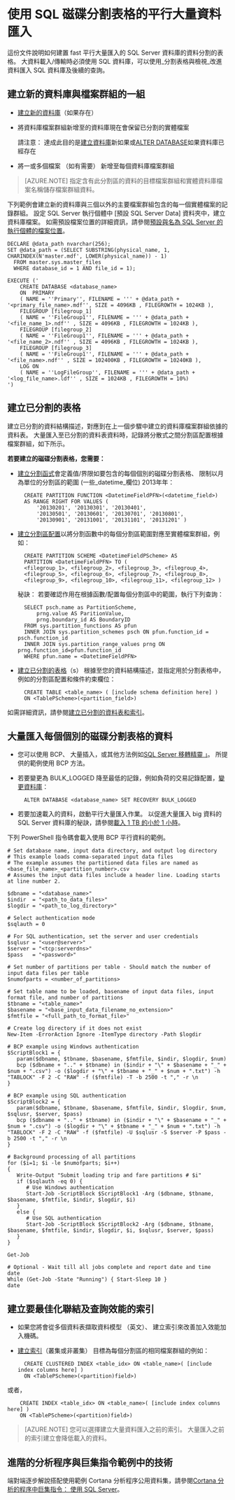 <properties 
    pageTitle="平行大量資料匯入使用 SQL 磁碟分割表格 |Microsoft Azure" 
    description="使用 SQL 磁碟分割表格的平行大量資料匯入" 
    services="machine-learning" 
    documentationCenter="" 
    authors="bradsev"
    manager="jhubbard" 
    editor="cgronlun" />

<tags 
    ms.service="machine-learning" 
    ms.workload="data-services" 
    ms.tgt_pltfrm="na" 
    ms.devlang="na" 
    ms.topic="article" 
    ms.date="09/19/2016" 
    ms.author="bradsev" /> 

# <a name="parallel-bulk-data-import-using-sql-partition-tables"></a>使用 SQL 磁碟分割表格的平行大量資料匯入

這份文件說明如何建置 fast 平行大量匯入的 SQL Server 資料庫的資料分割的表格。 大資料載入/傳輸時必須使用 SQL 資料庫，可以使用_分割表格與檢視_改進資料匯入 SQL 資料庫及後續的查詢。 


## <a name="create-a-new-database-and-a-set-of-filegroups"></a>建立新的資料庫與檔案群組的一組

- [建立新的資料庫](https://technet.microsoft.com/library/ms176061.aspx)（如果存在）
- 將資料庫檔案群組新增至的資料庫現在會保留已分割的實體檔案

  請注意： 達成此目的是[建立資料庫](https://technet.microsoft.com/library/ms176061.aspx)新如果或[ALTER DATABASE](https://msdn.microsoft.com/library/bb522682.aspx)如果資料庫已經存在

- 將一或多個檔案 （如有需要） 新增至每個資料庫檔案群組

 > [AZURE.NOTE] 指定含有此分割區的資料的目標檔案群組和實體資料庫檔案名稱儲存檔案群組資料。
 
下列範例會建立新的資料庫與三個以外的主要檔案群組包含的每一個實體檔案的記錄群組。 設定 SQL Server 執行個體中 [預設 SQL Server Data] 資料夾中，建立資料庫檔案。 如需預設檔案位置的詳細資訊，請參閱[預設與名為 SQL Server 的執行個體的檔案位置](https://msdn.microsoft.com/library/ms143547.aspx)。

    DECLARE @data_path nvarchar(256);
    SET @data_path = (SELECT SUBSTRING(physical_name, 1, CHARINDEX(N'master.mdf', LOWER(physical_name)) - 1)
      FROM master.sys.master_files
      WHERE database_id = 1 AND file_id = 1);
    
    EXECUTE ('
        CREATE DATABASE <database_name>
        ON  PRIMARY 
        ( NAME = ''Primary'', FILENAME = ''' + @data_path + '<primary_file_name>.mdf'', SIZE = 4096KB , FILEGROWTH = 1024KB ), 
        FILEGROUP [filegroup_1] 
        ( NAME = ''FileGroup1'', FILENAME = ''' + @data_path + '<file_name_1>.ndf'' , SIZE = 4096KB , FILEGROWTH = 1024KB ), 
        FILEGROUP [filegroup_2] 
        ( NAME = ''FileGroup1'', FILENAME = ''' + @data_path + '<file_name_2>.ndf'' , SIZE = 4096KB , FILEGROWTH = 1024KB ), 
        FILEGROUP [filegroup_3] 
        ( NAME = ''FileGroup1'', FILENAME = ''' + @data_path + '<file_name>.ndf'' , SIZE = 102400KB , FILEGROWTH = 10240KB ), 
        LOG ON 
        ( NAME = ''LogFileGroup'', FILENAME = ''' + @data_path + '<log_file_name>.ldf'' , SIZE = 1024KB , FILEGROWTH = 10%)
    ')
    
## <a name="create-a-partitioned-table"></a>建立已分割的表格

建立已分割的資料結構描述，對應到在上一個步驟中建立的資料庫檔案群組依據的資料表。 大量匯入至已分割的資料表資料時，記錄將分散式之間分割區配置根據檔案群組，如下所示。

**若要建立的磁碟分割表格，您需要：**

- [建立分割函式](https://msdn.microsoft.com/library/ms187802.aspx)會定義值/界限如要包含的每個個別的磁碟分割表格、 限制以月為單位的分割區的範圍 (一些\_datetime\_欄位) 2013年年：

        CREATE PARTITION FUNCTION <DatetimeFieldPFN>(<datetime_field>)  
        AS RANGE RIGHT FOR VALUES (
            '20130201', '20130301', '20130401',
            '20130501', '20130601', '20130701', '20130801',
            '20130901', '20131001', '20131101', '20131201' )

- [建立分割區配置](https://msdn.microsoft.com/library/ms179854.aspx)以將分割函數中的每個分割區範圍對應至實體檔案群組，例如：

        CREATE PARTITION SCHEME <DatetimeFieldPScheme> AS  
        PARTITION <DatetimeFieldPFN> TO (
        <filegroup_1>, <filegroup_2>, <filegroup_3>, <filegroup_4>,
        <filegroup_5>, <filegroup_6>, <filegroup_7>, <filegroup_8>,
        <filegroup_9>, <filegroup_10>, <filegroup_11>, <filegroup_12> )

  秘訣： 若要確認作用在根據函數/配置每個分割區中的範圍，執行下列查詢：

        SELECT psch.name as PartitionScheme,
            prng.value AS ParitionValue,
            prng.boundary_id AS BoundaryID
        FROM sys.partition_functions AS pfun
        INNER JOIN sys.partition_schemes psch ON pfun.function_id = psch.function_id
        INNER JOIN sys.partition_range_values prng ON prng.function_id=pfun.function_id
        WHERE pfun.name = <DatetimeFieldPFN>

- [建立已分割的表格](https://msdn.microsoft.com/library/ms174979.aspx)（s） 根據至您的資料結構描述，並指定用於分割表格中，例如的分割區配置和條件約束欄位：

        CREATE TABLE <table_name> ( [include schema definition here] )
        ON <TablePScheme>(<partition_field>)

如需詳細資訊，請參閱[建立已分割的資料表和索引](https://msdn.microsoft.com/library/ms188730.aspx)。


## <a name="bulk-import-the-data-for-each-individual-partition-table"></a>大量匯入每個個別的磁碟分割表格的資料

- 您可以使用 BCP、 大量插入，或其他方法例如[SQL Server 移轉精靈 」](http://sqlazuremw.codeplex.com/)。 所提供的範例使用 BCP 方法。

- 若要變更為 BULK_LOGGED 降至最低的記錄，例如負荷的交易記錄配置，[變更資料庫](https://msdn.microsoft.com/library/bb522682.aspx)：

        ALTER DATABASE <database_name> SET RECOVERY BULK_LOGGED

- 若要加速載入的資料，啟動平行大量匯入作業。 以促進大量匯入 big 資料的 SQL Server 資料庫的秘訣，請參閱[載入 1 TB 的小於 1 小時](http://blogs.msdn.com/b/sqlcat/archive/2006/05/19/602142.aspx)。

下列 PowerShell 指令碼會載入使用 BCP 平行資料的範例。

    # Set database name, input data directory, and output log directory
    # This example loads comma-separated input data files
    # The example assumes the partitioned data files are named as <base_file_name>_<partition_number>.csv
    # Assumes the input data files include a header line. Loading starts at line number 2.

    $dbname = "<database_name>"
    $indir  = "<path_to_data_files>"
    $logdir = "<path_to_log_directory>"

    # Select authentication mode
    $sqlauth = 0
    
    # For SQL authentication, set the server and user credentials
    $sqlusr = "<user@server>"
    $server = "<tcp:serverdns>"
    $pass   = "<password>"

    # Set number of partitions per table - Should match the number of input data files per table
    $numofparts = <number_of_partitions>
       
    # Set table name to be loaded, basename of input data files, input format file, and number of partitions
    $tbname = "<table_name>"
    $basename = "<base_input_data_filename_no_extension>"
    $fmtfile = "<full_path_to_format_file>"
   
    # Create log directory if it does not exist
    New-Item -ErrorAction Ignore -ItemType directory -Path $logdir
      
    # BCP example using Windows authentication
    $ScriptBlock1 = {
       param($dbname, $tbname, $basename, $fmtfile, $indir, $logdir, $num)
       bcp ($dbname + ".." + $tbname) in ($indir + "\" + $basename + "_" + $num + ".csv") -o ($logdir + "\" + $tbname + "_" + $num + ".txt") -h "TABLOCK" -F 2 -C "RAW" -f ($fmtfile) -T -b 2500 -t "," -r \n
    }
    
    # BCP example using SQL authentication
    $ScriptBlock2 = {
       param($dbname, $tbname, $basename, $fmtfile, $indir, $logdir, $num, $sqlusr, $server, $pass)
       bcp ($dbname + ".." + $tbname) in ($indir + "\" + $basename + "_" + $num + ".csv") -o ($logdir + "\" + $tbname + "_" + $num + ".txt") -h "TABLOCK" -F 2 -C "RAW" -f ($fmtfile) -U $sqlusr -S $server -P $pass -b 2500 -t "," -r \n
    }
    
    # Background processing of all partitions
    for ($i=1; $i -le $numofparts; $i++)
    {
       Write-Output "Submit loading trip and fare partitions # $i"
       if ($sqlauth -eq 0) {
          # Use Windows authentication
          Start-Job -ScriptBlock $ScriptBlock1 -Arg ($dbname, $tbname, $basename, $fmtfile, $indir, $logdir, $i)
       } 
       else {
          # Use SQL authentication
          Start-Job -ScriptBlock $ScriptBlock2 -Arg ($dbname, $tbname, $basename, $fmtfile, $indir, $logdir, $i, $sqlusr, $server, $pass)
       }
    }
    
    Get-Job
    
    # Optional - Wait till all jobs complete and report date and time
    date
    While (Get-Job -State "Running") { Start-Sleep 10 }
    date


## <a name="create-indexes-to-optimize-joins-and-query-performance"></a>建立要最佳化聯結及查詢效能的索引

- 如果您將會從多個資料表擷取資料模型 （英文）、 建立索引來改善加入效能加入機碼。

- [建立索引](https://technet.microsoft.com/library/ms188783.aspx)（叢集或非叢集） 目標為每個分割區的相同檔案群組的例如：

        CREATE CLUSTERED INDEX <table_idx> ON <table_name>( [include index columns here] )
        ON <TablePScheme>(<partition)field>)
或者，

        CREATE INDEX <table_idx> ON <table_name>( [include index columns here] )
        ON <TablePScheme>(<partition)field>)

 > [AZURE.NOTE] 您可以選擇建立大量資料匯入之前的索引。 大量匯入之前的索引建立會降低載入的資料。


## <a name="advanced-analytics-process-and-technology-in-action-example"></a>進階的分析程序與巨集指令範例中的技術

端對端逐步解說搭配使用範例 Cortana 分析程序公用資料集，請參閱[Cortana 分析的程序中巨集指令： 使用 SQL Server](machine-learning-data-science-process-sql-walkthrough.md)。
 
